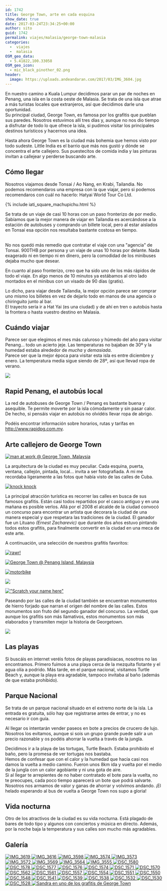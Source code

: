 ```yaml
---
id: 1742
title: George Town, arte en cada esquina
show_date: true
date: 2017-03-24T23:34:25+00:00
author: sito
guid: 1742
permalink: viajes/malasia/george-town-malasia
categories:
  -  viajes
  -  malasia
OSM_geo_data:
  - 5.41822,100.33058
OSM_geo_icon:
  - mic_black_pinother_02.png
header:
  image: https://uploads.andeandaran.com/2017/03/IMG_3604.jpg
---
```


  En nuestro camino a Kuala Lumpur decidimos parar un par de noches en Penang, una isla en la costa oeste de Malasia. Se trata de una isla que atrae a más turistas locales que extranjeros, así que decidimos darle una oportunidad.<br /> Su principal ciudad, George Town, es famosa por los grafitis que pueblan sus paredes. Nosotros estuvimos allí tres días y, aunque no nos dio tiempo a disfrutar de todo lo que ofrece la isla, si pudimos visitar los principales destinos turísticos y hacernos una idea.<!--more-->



  Hasta ahora George Town es la ciudad más bohemia que hemos visto por todo sudeste. Little India es el barrio que más nos gustó y dónde se concentra el arte callejero. Sus puestecitos de comida india y las pinturas invitan a callejear y perderse buscando arte.


## Cómo llegar



  Nosotros viajamos desde Tonsai / Ao Nang, en Krabi, Tailandia. No podemos recomendaros una empresa con la que viajar, pero si podemos recomendaros con cuál no hacerlo: Hatyai World Tour Co Ltd.



  {% include iati_square_machupichu.html %}
 
 
 Se trata de un viaje de casi 10 horas con un paso fronterizo de por medio. Sabíamos que la mejor manera de viajar en Tailandia es acercándose a la estación de autobuses y comprando un billete local, pero al estar aislados en Tonsai esa opción nos resultaba bastante costosa en tiempo.
  
  <br /> No nos quedó más remedio que contratar el viaje con una "agencia" de Tonsai. 900THB por persona y un viaje de unas 10 horas por delante. Nada exagerado ni en tiempo ni en dinero, pero la comodidad de los minibuses dejaba mucho que desear.



  En cuanto al paso fronterizo, creo que ha sido uno de los más rápidos de todo el viaje. En algo menos de 10 minutos ya estábamos al otro lado montados en el minibus con un visado de 90 días (gratis).



  Lo dicho, para viajar desde Tailandia, la mejor opción parece ser comprar uno mismo los billetes en vez de dejarlo todo en manos de una agencia o chiringuito junto al bar.<br /> El trayecto sería ir a Hat Yai (es una ciudad) y de ahí en tren o autobús hasta la frontera o hasta vuestro destino en Malasia.


## Cuándo viajar



  Parece ser que elegimos el mes más caluroso y húmedo del año para visitar Penang... todo un acierto jeje. Las temperaturas no bajaban de 30º y la humedad estaba alrededor de <em>mucha</em> y <em>demasiada</em>.<br /> Parece ser que la mejor época para visitar esta isla es entre diciembre y enero. La temperatura media sigue siendo de 28º, así que llevad ropa de verano.


[<img src="https://live.staticflickr.com/3798/32721825790_ea06f26310_c.jpg"  />](https://www.flickr.com/photos/sitoo/32721825790/in/dateposted/)

## Rapid Penang, el autobús local



  La red de autobuses de George Town / Penang es bastante buena y asequible. Te permite moverte por la isla cómodamente y sin pasar calor. De hecho, si pensáis viajar en autobús no olvidéis llevar ropa de abrigo.



  Podéis encontrar información sobre horarios, rutas y tarifas en http://www.rapidpg.com.my.


## Arte callejero de George Town


[<img src="https://live.staticflickr.com/3938/33021418872_643249d22a_c.jpg" alt="man at work @ George Town, Malaysia" />](https://www.flickr.com/photos/sitoo/33021418872/in/dateposted/)


  La arquitectura de la ciudad es muy peculiar. Cada esquina, puerta, ventana, callejón, pintada, local... invita a ser fotografiada. A mi me recordaba ligeramente a las fotos que había visto de las calles de Cuba.


[<img src="https://live.staticflickr.com/3881/32840346750_9da9ed56e9_c.jpg" alt="knock knock" />](https://www.flickr.com/photos/sitoo/32840346750/in/dateposted/)


  La principal atracción turística es recorrer las calles en busca de sus famosos grafitis. Están casi todos repartidos por el casco antiguo y en una mañana es posible verlos. Allá por el 2008 el alcalde de la ciudad convocó un concurso para encontrar un artista que decorara la ciudad de una manera especial y que respetara las tradiciones de la ciudad. El ganador fue un Lituano<em> (Ernest Zacharevic)</em> que durante dos años estuvo pintando todos estos grafitis, para finalmente convertir en la ciudad en una meca de este arte.



  A continuación, una selección de nuestros grafitis favoritos:


[<img src="https://live.staticflickr.com/3918/33056403601_f52a10cf8d_c.jpg" alt="rawr!"  />](https://www.flickr.com/photos/sitoo/33056403601/in/dateposted/)

[<img src="https://live.staticflickr.com/2836/33066658722_27fa5e844a_c.jpg" alt="George Town @ Penang Island, Malaysia" />](https://www.flickr.com/photos/sitoo/33066658722/in/dateposted/)

[<img src="https://live.staticflickr.com/2831/33501846925_81cdd25529_c.jpg" alt="motorbike"  />](https://www.flickr.com/photos/sitoo/33501846925/in/dateposted/)

[<img src="https://live.staticflickr.com/2929/33501847945_e08a29180d_c.jpg"  />](https://www.flickr.com/photos/sitoo/33501847945/in/dateposted/)

[<img src="https://live.staticflickr.com/2928/32362684183_7947fc8b7c_c.jpg" alt="&quot;Scratch your name here&quot;"  />](https://www.flickr.com/photos/sitoo/32362684183/in/dateposted/)


  Paseando por las calles de la ciudad también se encuentran monumentos de hierro forjado que narran el origen del nombre de las calles. Estos monumentos son fruto del segundo ganador del concurso. La verdad, que aunque los grafitis son más llamativos, estos monumentos son más elaborados y transmiten mejor la historia de Georgetown.



  <a href="https://uploads.andeandaran.com/2017/03/DSC_1571.jpg"><img class="alignnone wp-image-1764 size-large" src="https://uploads.andeandaran.com/2017/03/DSC_1571-1024x683.jpg" /></a>


## Las playas



  Si buscáis en internet veréis fotos de playas paradisiacas, nosotros no las encontramos. Primero fuimos a una playa cerca de la mezquita flotante y el agua olía a podrido. Más tarde, en el parque nacional, visitamos Turtle Beach y, aunque la playa era agradable, tampoco invitaba al baño (además de que estaba prohibido).


## Parque Nacional



  Se trata de un parque nacional situado en el extremo norte de la isla. La entrada es gratuita, sólo hay que registrarse antes de entrar, y no es necesario ir con guía.



  Al llegar os intentarán vender paseos en bote a precios de crucero de lujo. Nosotros los evitamos, aunque si sois un grupo grande puede salir a un precio razonable y os podéis ahorrar la vuelta a través de la jungla.



  Decidimos ir a la playa de las tortugas, Turtle Beach. Estaba prohibido el baño, pero la promesa de ver tortugas nos bastaba.<br /> Hemos de confesar que con el calor y la humedad que hacía casi nos damos la vuelta a medio camino. Fueron unos 8km ida y vuelta por el medio de la jungla con un calor agobiante y ni una gota de aire.<br /> Si al llegar te arrepientes de no haber contratado el bote para la vuelta, no te preocupes, cada poco tiempo aparecerá un bote que podrá salvarte.<br /> Nosotros nos armamos de valor y ganas de ahorrar y volvimos andando. ¡El helado esperando al bus de vuelta a George Town nos supo a gloria!


## Vida nocturna



  Otro de los atractivos de la ciudad es su vida nocturna. Está plagado de bares de todo tipo y algunos con conciertos y música en directo. Además, por la noche baja la temperatura y sus calles son mucho más agradables.


## Galería

<div>
  <a href="https://uploads.andeandaran.com/2017/03/IMG_3619.jpg"> <img src="https://uploads.andeandaran.com/2017/03/IMG_3619.jpg" title="IMG_3619" alt="IMG_3619" /> </a>
  <a href="https://uploads.andeandaran.com/2017/03/IMG_3616.jpg"> <img src="https://uploads.andeandaran.com/2017/03/IMG_3616.jpg" title="IMG_3616" alt="IMG_3616" /> </a>
  <a href="https://uploads.andeandaran.com/2017/03/IMG_3598.jpg"> <img src="https://uploads.andeandaran.com/2017/03/IMG_3598.jpg" title="IMG_3598" alt="IMG_3598" /> </a>
  <a href="https://uploads.andeandaran.com/2017/03/IMG_3574.jpg"> <img src="https://uploads.andeandaran.com/2017/03/IMG_3574.jpg" title="IMG_3574" alt="IMG_3574" /> </a>
  <a href="https://uploads.andeandaran.com/2017/03/IMG_3573.jpg"> <img src="https://uploads.andeandaran.com/2017/03/IMG_3573.jpg" title="IMG_3573" alt="IMG_3573" /> </a>
  <a href="https://uploads.andeandaran.com/2017/03/IMG_3572.jpg"> <img src="https://uploads.andeandaran.com/2017/03/IMG_3572.jpg" title="IMG_3572" alt="IMG_3572" /> </a>
  <a href="https://uploads.andeandaran.com/2017/03/IMG_3569.jpg"> <img src="https://uploads.andeandaran.com/2017/03/IMG_3569.jpg" title="IMG_3569" alt="IMG_3569" /> </a>
  <a href="https://uploads.andeandaran.com/2017/03/IMG_3564.jpg"> <img src="https://uploads.andeandaran.com/2017/03/IMG_3564.jpg" title="IMG_3564" alt="IMG_3564" /> </a>
  <a href="https://uploads.andeandaran.com/2017/03/IMG_3555.jpg"> <img src="https://uploads.andeandaran.com/2017/03/IMG_3555.jpg" title="IMG_3555" alt="IMG_3555" /> </a>
  <a href="https://uploads.andeandaran.com/2017/03/DSC_1580.jpg"> <img src="https://uploads.andeandaran.com/2017/03/DSC_1580.jpg" title="DSC_1580" alt="DSC_1580" /> </a>
  <a href="https://uploads.andeandaran.com/2017/03/DSC_1578.jpg"> <img src="https://uploads.andeandaran.com/2017/03/DSC_1578.jpg" title="DSC_1578" alt="DSC_1578" /> </a>
  <a href="https://uploads.andeandaran.com/2017/03/DSC_1577.jpg"> <img src="https://uploads.andeandaran.com/2017/03/DSC_1577.jpg" title="DSC_1577" alt="DSC_1577"  /> </a>
  <a href="https://uploads.andeandaran.com/2017/03/DSC_1576.jpg"> <img src="https://uploads.andeandaran.com/2017/03/DSC_1576.jpg" title="DSC_1576" alt="DSC_1576" /> </a>
  <a href="https://uploads.andeandaran.com/2017/03/DSC_1574.jpg"> <img src="https://uploads.andeandaran.com/2017/03/DSC_1574.jpg" title="DSC_1574" alt="DSC_1574" /> </a>
  <a href="https://uploads.andeandaran.com/2017/03/DSC_1571.jpg"> <img src="https://uploads.andeandaran.com/2017/03/DSC_1571.jpg" title="DSC_1571" alt="DSC_1571" /> </a>
  <a href="https://uploads.andeandaran.com/2017/03/DSC_1570.jpg"> <img src="https://uploads.andeandaran.com/2017/03/DSC_1570.jpg" title="DSC_1570" alt="DSC_1570" /> </a>
  <a href="https://uploads.andeandaran.com/2017/03/DSC_1562.jpg"> <img src="https://uploads.andeandaran.com/2017/03/DSC_1562.jpg" title="DSC_1562" alt="DSC_1562" /> </a>
  <a href="https://uploads.andeandaran.com/2017/03/DSC_1561.jpg"> <img src="https://uploads.andeandaran.com/2017/03/DSC_1561.jpg" title="DSC_1561" alt="DSC_1561"  /> </a>
  <a href="https://uploads.andeandaran.com/2017/03/DSC_1557.jpg"> <img src="https://uploads.andeandaran.com/2017/03/DSC_1557.jpg" title="DSC_1557" alt="DSC_1557" /> </a>
  <a href="https://uploads.andeandaran.com/2017/03/DSC_1554.jpg"> <img src="https://uploads.andeandaran.com/2017/03/DSC_1554.jpg" title="DSC_1554" alt="DSC_1554" /> </a>
  <a href="https://uploads.andeandaran.com/2017/03/DSC_1551.jpg"> <img src="https://uploads.andeandaran.com/2017/03/DSC_1551.jpg" title="DSC_1551" alt="DSC_1551" /> </a>
  <a href="https://uploads.andeandaran.com/2017/03/DSC_1550.jpg"> <img src="https://uploads.andeandaran.com/2017/03/DSC_1550.jpg" title="DSC_1550" alt="DSC_1550" /> </a>
  <a href="https://uploads.andeandaran.com/2017/03/DSC_1548.jpg"> <img src="https://uploads.andeandaran.com/2017/03/DSC_1548.jpg" title="DSC_1548" alt="DSC_1548" /> </a>
  <a href="https://uploads.andeandaran.com/2017/03/DSC_1541.jpg"> <img src="https://uploads.andeandaran.com/2017/03/DSC_1541.jpg" title="DSC_1541" alt="DSC_1541"  /> </a>
  <a href="https://uploads.andeandaran.com/2017/03/DSC_1539.jpg"> <img src="https://uploads.andeandaran.com/2017/03/DSC_1539.jpg" title="DSC_1539" alt="DSC_1539" /> </a>
  <a href="https://uploads.andeandaran.com/2017/03/DSC_1538.jpg"> <img src="https://uploads.andeandaran.com/2017/03/DSC_1538.jpg" title="DSC_1538" alt="DSC_1538" /> </a>
  <a href="https://uploads.andeandaran.com/2017/03/DSC_1532.jpg"> <img src="https://uploads.andeandaran.com/2017/03/DSC_1532.jpg" title="DSC_1532" alt="DSC_1532" /> </a>
  <a href="https://uploads.andeandaran.com/2017/03/DSC_1530.jpg"> <img src="https://uploads.andeandaran.com/2017/03/DSC_1530.jpg" title="DSC_1530" alt="DSC_1530" /> </a>
  <a href="https://uploads.andeandaran.com/2017/03/DSC_1528.jpg"> <img src="https://uploads.andeandaran.com/2017/03/DSC_1528.jpg" title="DSC_1528" alt="DSC_1528" /> </a>
  <a href="https://uploads.andeandaran.com/2017/03/IMG_3604.jpg"> <img src="https://uploads.andeandaran.com/2017/03/IMG_3604.jpg" title="George Town" alt="Sandra en uno de los grafitis de George Town"  /> </a> 
</div>